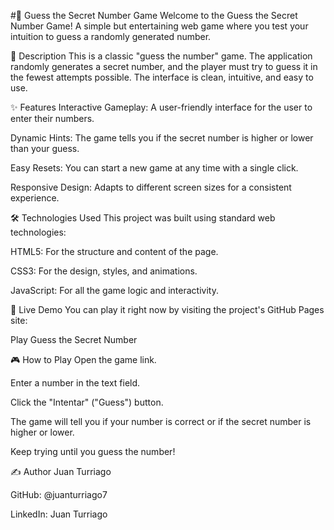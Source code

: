 #🎲 Guess the Secret Number Game
Welcome to the Guess the Secret Number Game! A simple but entertaining web game where you test your intuition to guess a randomly generated number.

📜 Description
This is a classic "guess the number" game. The application randomly generates a secret number, and the player must try to guess it in the fewest attempts possible. The interface is clean, intuitive, and easy to use.

✨ Features
Interactive Gameplay: A user-friendly interface for the user to enter their numbers.

Dynamic Hints: The game tells you if the secret number is higher or lower than your guess.

Easy Resets: You can start a new game at any time with a single click.

Responsive Design: Adapts to different screen sizes for a consistent experience.

🛠️ Technologies Used
This project was built using standard web technologies:

HTML5: For the structure and content of the page.

CSS3: For the design, styles, and animations.

JavaScript: For all the game logic and interactivity.

🚀 Live Demo
You can play it right now by visiting the project's GitHub Pages site:

Play Guess the Secret Number

🎮 How to Play
Open the game link.

Enter a number in the text field.

Click the "Intentar" ("Guess") button.

The game will tell you if your number is correct or if the secret number is higher or lower.

Keep trying until you guess the number!

✍️ Author
Juan Turriago

GitHub: @juanturriago7

LinkedIn: Juan Turriago
